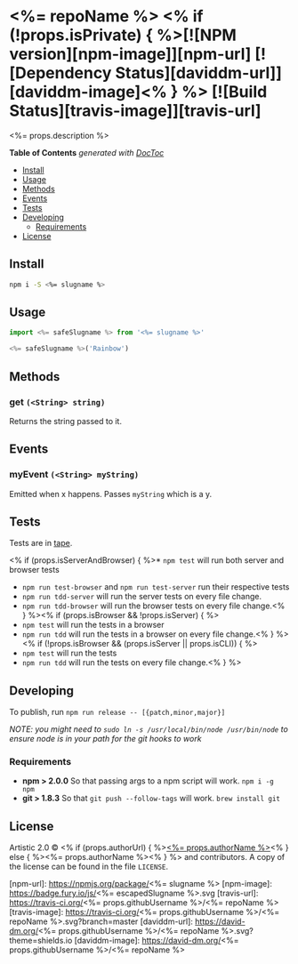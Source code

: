 # <%= repoName %> <% if (!props.isPrivate) { %>[![NPM version][npm-image]][npm-url] [![Dependency Status][daviddm-url]][daviddm-image]<% } %> [![Build Status][travis-image]][travis-url]

<%= props.description %>

<!-- START doctoc generated TOC please keep comment here to allow auto update -->
<!-- DON'T EDIT THIS SECTION, INSTEAD RE-RUN doctoc TO UPDATE -->
**Table of Contents**  *generated with [DocToc](http://doctoc.herokuapp.com/)*

- [Install](#install)
- [Usage](#usage)
- [Methods](#methods)
- [Events](#events)
- [Tests](#tests)
- [Developing](#developing)
  - [Requirements](#requirements)
- [License](#license)

<!-- END doctoc generated TOC please keep comment here to allow auto update -->

## Install

```sh
npm i -S <%= slugname %>
```


## Usage

```js
import <%= safeSlugname %> from '<%= slugname %>'

<%= safeSlugname %>('Rainbow')
```

## Methods
### get `(<String> string)`
Returns the string passed to it.

## Events
### myEvent `(<String> myString)`
Emitted when x happens. Passes `myString` which is a y.

## Tests
Tests are in [tape](https://github.com/substack/tape).

<% if (props.isServerAndBrowser) { %>* `npm test` will run both server and browser tests
* `npm run test-browser` and `npm run test-server` run their respective tests
* `npm run tdd-server` will run the server tests on every file change.
* `npm run tdd-browser` will run the browser tests on every file change.<% } %><% if (props.isBrowser && !props.isServer) { %>
* `npm test` will run the tests in a browser
* `npm run tdd` will run the tests in a browser on every file change.<% } %><% if (!props.isBrowser && (props.isServer || props.isCLI)) { %>
* `npm test` will run the tests
* `npm run tdd` will run the tests on every file change.<% } %>

## Developing
To publish, run `npm run release -- [{patch,minor,major}]`

_NOTE: you might need to `sudo ln -s /usr/local/bin/node /usr/bin/node` to ensure node is in your path for the git hooks to work_

### Requirements
* **npm > 2.0.0** So that passing args to a npm script will work. `npm i -g npm`
* **git > 1.8.3** So that `git push --follow-tags` will work. `brew install git`

## License

Artistic 2.0 © <% if (props.authorUrl) { %>[<%= props.authorName %>](<%= props.authorUrl %>)<% } else { %><%= props.authorName %><% } %> and contributors. A copy of the license can be found in the file `LICENSE`.


[npm-url]: https://npmjs.org/package/<%= slugname %>
[npm-image]: https://badge.fury.io/js/<%= escapedSlugname %>.svg
[travis-url]: https://travis-ci.org/<%= props.githubUsername %>/<%= repoName %>
[travis-image]: https://travis-ci.org/<%= props.githubUsername %>/<%= repoName %>.svg?branch=master
[daviddm-url]: https://david-dm.org/<%= props.githubUsername %>/<%= repoName %>.svg?theme=shields.io
[daviddm-image]: https://david-dm.org/<%= props.githubUsername %>/<%= repoName %>
